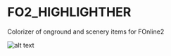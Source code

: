 # FO2_HIGHLIGHTHER
Colorizer of onground and scenery items for FOnline2

![alt text](https://i.postimg.cc/9FsvyZxT/LATVIA16-SCREEN.png)
